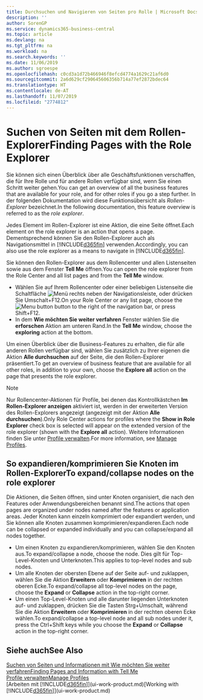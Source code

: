 ```yaml
---
title: Durchsuchen und Navigieren von Seiten pro Rolle | Microsoft Docs
description: ''
author: SorenGP
ms.service: dynamics365-business-central
ms.topic: article
ms.devlang: na
ms.tgt_pltfrm: na
ms.workload: na
ms.search.keywords: ''
ms.date: 11/06/2019
ms.author: sgroespe
ms.openlocfilehash: c0cd3a1d72b466946f8efcd4774a1629c21af6d0
ms.sourcegitcommit: 2a6d629cf290645606356b714a77ef2872bdec64
ms.translationtype: HT
ms.contentlocale: de-AT
ms.lasthandoff: 11/07/2019
ms.locfileid: "2774812"
---
```

# <a name="finding-pages-with-the-role-explorer"></a><span data-ttu-id="b2c46-102">Suchen von Seiten mit dem Rollen-Explorer</span><span class="sxs-lookup"><span data-stu-id="b2c46-102">Finding Pages with the Role Explorer</span></span>
<span data-ttu-id="b2c46-103">Sie können sich einen Überblick über alle Geschäftsfunktionen verschaffen, die für Ihre Rolle und für andere Rollen verfügbar sind, wenn Sie einen Schritt weiter gehen.</span><span class="sxs-lookup"><span data-stu-id="b2c46-103">You can get an overview of all the business features that are available for your role, and for other roles if you go a step further.</span></span> <span data-ttu-id="b2c46-104">In der folgenden Dokumentation wird diese Funktionsübersicht als *Rollen-Explorer* bezeichnet.</span><span class="sxs-lookup"><span data-stu-id="b2c46-104">In the following documentation, this feature overview is referred to as the *role explorer*.</span></span>

<span data-ttu-id="b2c46-105">Jedes Element im Rollen-Explorer ist eine Aktion, die eine Seite öffnet.</span><span class="sxs-lookup"><span data-stu-id="b2c46-105">Each element on the role explorer is an action that opens a page.</span></span> <span data-ttu-id="b2c46-106">Dementsprechend können Sie den Rollen-Explorer auch als Navigationsmittel in [!INCLUDE[d365fin](includes/d365fin_md.md)] verwenden.</span><span class="sxs-lookup"><span data-stu-id="b2c46-106">Accordingly, you can also use the role explorer as a means to navigate in [!INCLUDE[d365fin](includes/d365fin_md.md)].</span></span>

<span data-ttu-id="b2c46-107">Sie können den Rollen-Explorer aus dem Rollencenter und allen Listenseiten sowie aus dem Fenster **Tell Me** öffnen.</span><span class="sxs-lookup"><span data-stu-id="b2c46-107">You can open the role explorer from the Role Center and all list pages and from the **Tell Me** window.</span></span>

- <span data-ttu-id="b2c46-108">Wählen Sie auf Ihrem Rollencenter oder einer beliebigen Listenseite die Schaltfläche ![Menü](media/ui_menu_button.png "Menütaste") rechts neben der Navigationsleiste, oder drücken Sie Umschalt+F12.</span><span class="sxs-lookup"><span data-stu-id="b2c46-108">On your Role Center or any list page, choose the ![Menu button](media/ui_menu_button.png "Menu button") button to the right of the navigation bar, or press Shift+F12.</span></span>
- <span data-ttu-id="b2c46-109">In dem **Wie möchten Sie weiter verfahren** Fenster wählen Sie die **erforschen** Aktion am unteren Rand.</span><span class="sxs-lookup"><span data-stu-id="b2c46-109">In the **Tell Me** window, choose the **exploring** action at the bottom.</span></span>

<span data-ttu-id="b2c46-110">Um einen Überblick über die Business-Features zu erhalten, die für alle anderen Rollen verfügbar sind, wählen Sie zusätzlich zu Ihrer eigenen die Aktion **Alle durchsuchen** auf der Seite, die den Rollen-Explorer präsentiert.</span><span class="sxs-lookup"><span data-stu-id="b2c46-110">To get an overview of business feature that are available for all other roles, in addition to your own, choose the **Explore all** action on the page that presents the role explorer.</span></span>

> [!NOTE]
> <span data-ttu-id="b2c46-111">Nur Rollencenter-Aktionen für Profile, bei denen das Kontrollkästchen **Im Rollen-Explorer anzeigen** aktiviert ist, werden in der erweiterten Version des Rollen-Explorers angezeigt (angezeigt mit der Aktion **Alle durchsuchen**).</span><span class="sxs-lookup"><span data-stu-id="b2c46-111">Only Role Center actions for profiles where the **Show in Role Explorer** check box is selected will appear on the extended version of the role explorer (shown with the **Explore all** action).</span></span> <span data-ttu-id="b2c46-112">Weitere Informationen finden Sie unter [Profile verwalten](admin-users-profiles-roles.md).</span><span class="sxs-lookup"><span data-stu-id="b2c46-112">For more information, see [Manage Profiles](admin-users-profiles-roles.md).</span></span>

## <a name="to-expandcollapse-nodes-on-the-role-explorer"></a><span data-ttu-id="b2c46-113">So expandieren/komprimieren Sie Knoten im Rollen-Explorer</span><span class="sxs-lookup"><span data-stu-id="b2c46-113">To expand/collapse nodes on the role explorer</span></span>
<span data-ttu-id="b2c46-114">Die Aktionen, die Seiten öffnen, sind unter Knoten organisiert, die nach den Features oder Anwendungsbereichen benannt sind.</span><span class="sxs-lookup"><span data-stu-id="b2c46-114">The actions that open pages are organized under nodes named after the features or application areas.</span></span> <span data-ttu-id="b2c46-115">Jeder Knoten kann einzeln komprimiert oder expandiert werden, und Sie können alle Knoten zusammen komprimieren/expandieren.</span><span class="sxs-lookup"><span data-stu-id="b2c46-115">Each node can be collapsed or expanded individually and you can collapse/expand all nodes together.</span></span>

- <span data-ttu-id="b2c46-116">Um einen Knoten zu expandieren/komprimieren, wählen Sie den Knoten aus.</span><span class="sxs-lookup"><span data-stu-id="b2c46-116">To expand/collapse a node, choose the node.</span></span> <span data-ttu-id="b2c46-117">Dies gilt für Top-Level-Knoten und Unterknoten.</span><span class="sxs-lookup"><span data-stu-id="b2c46-117">This applies to top-level nodes and sub nodes.</span></span>
- <span data-ttu-id="b2c46-118">Um alle Knoten der obersten Ebene auf der Seite auf- und zuklappen, wählen Sie die Aktion **Erweitern** oder **Komprimieren** in der rechten oberen Ecke.</span><span class="sxs-lookup"><span data-stu-id="b2c46-118">To expand/collapse all top-level nodes on the page, choose the **Expand** or **Collapse** action in the top-right corner.</span></span>
- <span data-ttu-id="b2c46-119">Um einen Top-Level-Knoten und alle darunter liegenden Unterknoten auf- und zuklappen, drücken Sie die Tasten Strg+Umschalt, während Sie die Aktion **Erweitern** oder **Komprimieren** in der rechten oberen Ecke wählen.</span><span class="sxs-lookup"><span data-stu-id="b2c46-119">To expand/collapse a top-level node and all sub nodes under it, press the Ctrl+Shift keys while you choose the **Expand** or **Collapse** action in the top-right corner.</span></span>

## <a name="see-also"></a><span data-ttu-id="b2c46-120">Siehe auch</span><span class="sxs-lookup"><span data-stu-id="b2c46-120">See Also</span></span>
[<span data-ttu-id="b2c46-121">Suchen von Seiten und Informationen mit Wie möchten Sie weiter verfahren</span><span class="sxs-lookup"><span data-stu-id="b2c46-121">Finding Pages and Information with Tell Me</span></span>](ui-search.md)  
[<span data-ttu-id="b2c46-122">Profile verwalten</span><span class="sxs-lookup"><span data-stu-id="b2c46-122">Manage Profiles</span></span>](admin-users-profiles-roles.md)  
<span data-ttu-id="b2c46-123">[Arbeiten mit [!INCLUDE[d365fin](includes/d365fin_md.md)]](ui-work-product.md)</span><span class="sxs-lookup"><span data-stu-id="b2c46-123">[Working with [!INCLUDE[d365fin](includes/d365fin_md.md)]](ui-work-product.md)</span></span>
